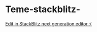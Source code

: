 # Teme-stackblitz-

[Edit in StackBlitz next generation editor ⚡️](https://stackblitz.com/~/github.com/turculetandrei/Teme-stackblitz-)
